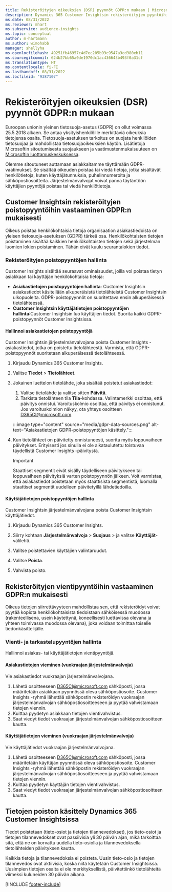 ```yaml
---
title: Rekisteröityjen oikeuksien (DSR) pyynnöt GDPR:n mukaan | Microsoft Docs
description: Dynamics 365 Customer Insightsin rekisteröityjen pyyntöihin vastaaminen.
ms.date: 08/31/2022
ms.reviewer: mhart
ms.subservice: audience-insights
ms.topic: conceptual
author: m-hartmann
ms.author: wimohabb
manager: shellyha
ms.openlocfilehash: 49251fb46957c4d7ec205b93c9547a3cd380eb11
ms.sourcegitcommit: 624b27bb65a0de1970dc1ac436643b493f0a31cf
ms.translationtype: HT
ms.contentlocale: fi-FI
ms.lasthandoff: 08/31/2022
ms.locfileid: "9387107"
---
```

# <a name="data-subject-rights-dsr-requests-under-gdpr"></a>Rekisteröityjen oikeuksien (DSR) pyynnöt GDPR:n mukaan

Euroopan unionin yleinen tietosuoja-asetus (GDPR) on ollut voimassa 25.5.2018 alkaen. Se antaa yksityishenkilöille merkittäviä oikeuksia tietojensa osalta. Tietosuoja-asetuksen tarkoitus on suojata henkilöiden tietosuojaa ja mahdollistaa tietosuojaoikeuksien käytön. Lisätietoja Microsoftin sitoutumisesta suojaukseen ja vaatimustenmukaisuuteen on [Microsoftin luottamuskeskuksessa](https://www.microsoft.com/trust-center).

Olemme sitoutuneet auttamaan asiakkaitamme täyttämään GDPR-vaatimukset. Se sisältää oikeuden poistaa tai viedä tietoja, jotka sisältävät henkilötietoja, kuten käyttäjätunnuksia, puhelinnumeroita ja sähköpostiosoitteita. Järjestelmänvalvojat voivat panna täytäntöön käyttäjien pyyntöjä poistaa tai viedä henkilötietoja.

## <a name="responding-to-gdpr-data-subject-delete-requests-for-customer-insights"></a>Customer Insightsin rekisteröityjen poistopyyntöihin vastaaminen GDPR:n mukaisesti

Oikeus poistaa henkilökohtaisia tietoja organisaation asiakastiedoista on yleisen tietosuoja-asetuksen (GDPR) tärkeä osa. Henkilökohtaisten tietojen poistaminen sisältää kaikkien henkilökohtaisten tietojen sekä järjestelmän luomien lokien poistaminen. Tähän eivät kuulu seurantalokien tiedot.

### <a name="manage-data-subject-delete-requests"></a>Rekisteröityjen poistopyyntöjen hallinta

Customer Insights sisältää seuraavat ominaisuudet, joilla voi poistaa tietyn asiakkaan tai käyttäjän henkilökohtaisia tietoja:

- **Asiakastietojen poistopyyntöjen hallinta**: Customer Insightsin asiakastiedot käsitellään alkuperäisistä tietolähteistä Customer Insightsin ulkopuolelta. GDPR-poistopyynnöt on suoritettava ensin alkuperäisessä tietolähteessä.
- **Customer Insightsin käyttäjätietojen poistopyyntöjen hallinta**:Customer Insightsin luo käyttäjien tiedot. Suorita kaikki GDPR-poistopyynnöt Customer Insightsissa.

#### <a name="manage-requests-to-delete-customer-data"></a>Hallinnoi asiakastietojen poistopyyntöjä

Customer Insightsin järjestelmänvalvojana poista Customer Insights -asiakastiedot, jotka on poistettu tietolähteestä. Varmista, että GDPR-poistopyynnöt suoritetaan alkuperäisessä tietolähteessä.

1. Kirjaudu Dynamics 365 Customer Insights.

1. Valitse **Tiedot** > **Tietolähteet**.

1. Jokainen luettelon tietolähde, joka sisältää poistetut asiakastiedot:
   1. Valitse tietolähde ja valitse sitten **Päivitä**.
   1. Tarkista tietolähteen tila **Tila**-kohdassa. Valintamerkki osoittaa, että päivitys onnistui. Varoituskolmio osoittaa, että päivitys ei onnistunut. Jos varoituskolmion näkyy, ota yhteys osoitteen D365CI@microsoft.com.

   :::image type="content" source="media/gdpr-data-sources.png" alt-text="Asiakastietojen GDPR-poistopyyntöjen käsittely.":::

1. Kun tietolähteet on päivitetty onnistuneesti, suorita myös loppuvaiheen päivitykset. Erityisesti jos sinulla ei ole aikataulutettu toistuvaa täydellistä Customer Insights -päivitystä.

   > [!IMPORTANT]
   > Staattiset segmentit eivät sisälly täydelliseen päivitykseen tai loppuvaiheen päivityksiä varten poistopyynnön jälkeen. Voit varmistaa, että asiakastiedot poistetaan myös staattisista segmentistä, luomalla staattiset segmentit uudelleen päivitetyillä lähdetiedoilla.

#### <a name="manage-delete-requests-for-user-data"></a>Käyttäjätietojen poistopyyntöjen hallinta

Customer Insightsin järjestelmänvalvojana poista Customer Insightsin käyttäjätiedot.

1. Kirjaudu Dynamics 365 Customer Insights.

1. Siirry kohtaan **Järjestelmänvalvoja** > **Suojaus** > ja valitse **Käyttäjät**-välilehti.

1. Valitse poistettavien käyttäjien valintaruudut.

1. Valitse **Poista**.

1. Vahvista poisto.

## <a name="responding-to-gdpr-data-subject-export-requests"></a>Rekisteröityjen vientipyyntöihin vastaaminen GDPR:n mukaisesti

Oikeus tietojen siirrettävyyteen mahdollistaa sen, että rekisteröidyt voivat pyytää kopiota henkilökohtaisista tiedoistaan sähköisessä muodossa (rakenteellisena, usein käytettynä, koneellisesti luettavissa olevana ja yhteen toimivassa muodossa olevana), joka voidaan toimittaa toiselle tiedonkäsittelijälle.

### <a name="manage-export-and-view-requests"></a>Vienti- ja tarkastelupyyntöjen hallinta

Hallinnoi asiakas- tai käyttäjätietojen vientipyyntöjä.

#### <a name="export-customer-data-tenant-admin"></a>Asiakastietojen vieminen (vuokraajan järjestelmänvalvoja)

Vie asiakastiedot vuokraajan järjestelmänvalvojana.

1. Lähetä osoitteeseen D365CI@microsoft.com sähköposti, jossa määritetään asiakkaan pyynnössä oleva sähköpostiosoite. Customer Insights -ryhmä lähettää sähköpostin rekisteröidyn vuokraajan järjestelmänvalvojan sähköpostiosoitteeseen ja pyytää vahvistamaan tietojen viennin.
2. Kuittaa pyydetyn asiakkaan tietojen vientivahvistus.
3. Saat viedyt tiedot vuokraajan järjestelmänvalvojan sähköpostiosoitteen kautta.

#### <a name="export-user-data-tenant-admin"></a>Käyttäjätietojen vieminen (vuokraajan järjestelmänvalvoja)

Vie käyttäjätiedot vuokraajan järjestelmänvalvojana.

1. Lähetä osoitteeseen D365CI@microsoft.com sähköposti, jossa määritetään käyttäjän pyynnössä oleva sähköpostiosoite. Customer Insights -ryhmä lähettää sähköpostin rekisteröidyn vuokraajan järjestelmänvalvojan sähköpostiosoitteeseen ja pyytää vahvistamaan tietojen viennin.
1. Kuittaa pyydetyn käyttäjän tietojen vientivahvistus.
1. Saat viedyt tiedot vuokraajan järjestelmänvalvojan sähköpostiosoitteen kautta.

## <a name="data-deletion-handling-in-dynamics-365-customer-insights"></a>Tietojen poiston käsittely Dynamics 365 Customer Insightsissa

Tiedot poistetaan (tieto-osiot ja tietojen tilannevedokset), jos tieto-osiot ja tietojen tilannevedokset ovat passiivisia yli 30 päivän ajan, mikä tarkoittaa sitä, että ne on korvattu uudella tieto-osiolla ja tilannevedoksella tietolähteiden päivityksen kautta.

Kaikkia tietoja ja tilannevedoksia ei poisteta. Uusin tieto-osio ja tietojen tilannevedos ovat aktiivisia, koska niitä käytetään Customer Insightsissa. Uusimpien tietojen osalta ei ole merkityksellistä, päivitettiinkö tietolähteitä viimeksi kuluneiden 30 päivän aikana.

[!INCLUDE [footer-include](includes/footer-banner.md)]
